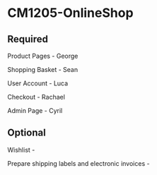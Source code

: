 # CM1205-OnlineShop

## Required
Product Pages - George

Shopping Basket - Sean

User Account - Luca

Checkout - Rachael

Admin Page - Cyril

## Optional

Wishlist - 

Prepare shipping labels and electronic invoices - 